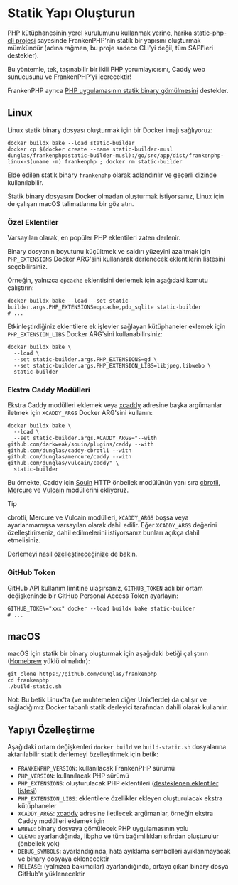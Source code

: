 # Statik Yapı Oluşturun

PHP kütüphanesinin yerel kurulumunu kullanmak yerine,
harika [static-php-cli projesi](https://github.com/crazywhalecc/static-php-cli) sayesinde FrankenPHP'nin statik bir yapısını oluşturmak mümkündür (adına rağmen, bu proje sadece CLI'yi değil, tüm SAPI'leri destekler).

Bu yöntemle, tek, taşınabilir bir ikili PHP yorumlayıcısını, Caddy web sunucusunu ve FrankenPHP'yi içerecektir!

FrankenPHP ayrıca [PHP uygulamasının statik binary gömülmesini](embed.md) destekler.

## Linux

Linux statik binary dosyası oluşturmak için bir Docker imajı sağlıyoruz:

```console
docker buildx bake --load static-builder
docker cp $(docker create --name static-builder-musl dunglas/frankenphp:static-builder-musl):/go/src/app/dist/frankenphp-linux-$(uname -m) frankenphp ; docker rm static-builder
```

Elde edilen statik binary `frankenphp` olarak adlandırılır ve geçerli dizinde kullanılabilir.

Statik binary dosyasını Docker olmadan oluşturmak istiyorsanız, Linux için de çalışan macOS talimatlarına bir göz atın.

### Özel Eklentiler

Varsayılan olarak, en popüler PHP eklentileri zaten derlenir.

Binary dosyanın boyutunu küçültmek ve saldırı yüzeyini azaltmak için `PHP_EXTENSIONS` Docker ARG'sini kullanarak derlenecek eklentilerin listesini seçebilirsiniz.

Örneğin, yalnızca `opcache` eklentisini derlemek için aşağıdaki komutu çalıştırın:

```console
docker buildx bake --load --set static-builder.args.PHP_EXTENSIONS=opcache,pdo_sqlite static-builder
# ...
```

Etkinleştirdiğiniz eklentilere ek işlevler sağlayan kütüphaneler eklemek için `PHP_EXTENSION_LIBS` Docker ARG'sini kullanabilirsiniz:

```console
docker buildx bake \
  --load \
  --set static-builder.args.PHP_EXTENSIONS=gd \
  --set static-builder.args.PHP_EXTENSION_LIBS=libjpeg,libwebp \
  static-builder
```

### Ekstra Caddy Modülleri

Ekstra Caddy modülleri eklemek veya [xcaddy](https://github.com/caddyserver/xcaddy) adresine başka argümanlar iletmek için `XCADDY_ARGS` Docker ARG'sini kullanın:

```console
docker buildx bake \
  --load \
  --set static-builder.args.XCADDY_ARGS="--with github.com/darkweak/souin/plugins/caddy --with github.com/dunglas/caddy-cbrotli --with github.com/dunglas/mercure/caddy --with github.com/dunglas/vulcain/caddy" \
  static-builder
```

Bu örnekte, Caddy için [Souin](https://souin.io) HTTP önbellek modülünün yanı sıra [cbrotli](https://github.com/dunglas/caddy-cbrotli), [Mercure](https://mercure.rocks) ve [Vulcain](https://vulcain.rocks) modüllerini ekliyoruz.

> [!TIP]
>
> cbrotli, Mercure ve Vulcain modülleri, `XCADDY_ARGS` boşsa veya ayarlanmamışsa varsayılan olarak dahil edilir.
> Eğer `XCADDY_ARGS` değerini özelleştirirseniz, dahil edilmelerini istiyorsanız bunları açıkça dahil etmelisiniz.

Derlemeyi nasıl [özelleştireceğinize](#yapıyı-özelleştirme) de bakın.

### GitHub Token

GitHub API kullanım limitine ulaşırsanız, `GITHUB_TOKEN` adlı bir ortam değişkeninde bir GitHub Personal Access Token ayarlayın:

```console
GITHUB_TOKEN="xxx" docker --load buildx bake static-builder
# ...
```

## macOS

macOS için statik bir binary oluşturmak için aşağıdaki betiği çalıştırın ([Homebrew](https://brew.sh/) yüklü olmalıdır):

```console
git clone https://github.com/dunglas/frankenphp
cd frankenphp
./build-static.sh
```

Not: Bu betik Linux'ta (ve muhtemelen diğer Unix'lerde) da çalışır ve sağladığımız Docker tabanlı statik derleyici tarafından dahili olarak kullanılır.

## Yapıyı Özelleştirme

Aşağıdaki ortam değişkenleri `docker build` ve `build-static.sh` dosyalarına aktarılabilir
statik derlemeyi özelleştirmek için betik:

- `FRANKENPHP_VERSION`: kullanılacak FrankenPHP sürümü
- `PHP_VERSION`: kullanılacak PHP sürümü
- `PHP_EXTENSIONS`: oluşturulacak PHP eklentileri ([desteklenen eklentiler listesi](https://static-php.dev/en/guide/extensions.html))
- `PHP_EXTENSION_LIBS`: eklentilere özellikler ekleyen oluşturulacak ekstra kütüphaneler
- `XCADDY_ARGS`: [xcaddy](https://github.com/caddyserver/xcaddy) adresine iletilecek argümanlar, örneğin ekstra Caddy modülleri eklemek için
- `EMBED`: binary dosyaya gömülecek PHP uygulamasının yolu
- `CLEAN`: ayarlandığında, libphp ve tüm bağımlılıkları sıfırdan oluşturulur (önbellek yok)
- `DEBUG_SYMBOLS`: ayarlandığında, hata ayıklama sembolleri ayıklanmayacak ve binary dosyaya eklenecektir
- `RELEASE`: (yalnızca bakımcılar) ayarlandığında, ortaya çıkan binary dosya GitHub'a yüklenecektir
